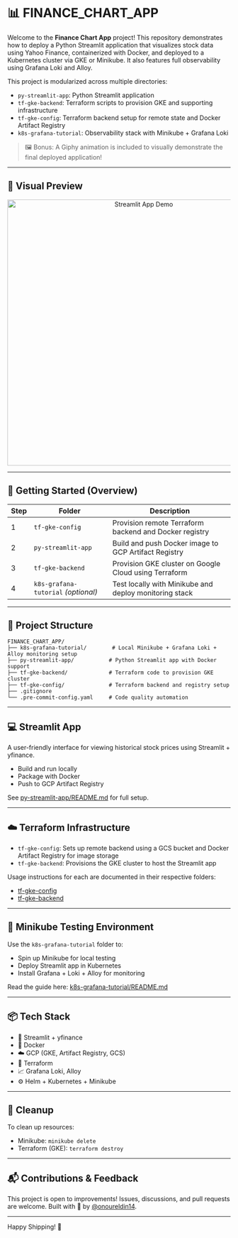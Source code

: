 # 📊 FINANCE\_CHART\_APP

Welcome to the **Finance Chart App** project! This repository demonstrates how to deploy a Python Streamlit application that visualizes stock data using Yahoo Finance, containerized with Docker, and deployed to a Kubernetes cluster via GKE or Minikube. It also features full observability using Grafana Loki and Alloy.

This project is modularized across multiple directories:

* `py-streamlit-app`: Python Streamlit application
* `tf-gke-backend`: Terraform scripts to provision GKE and supporting infrastructure
* `tf-gke-config`: Terraform backend setup for remote state and Docker Artifact Registry
* `k8s-grafana-tutorial`: Observability stack with Minikube + Grafana Loki

> 🖼️ Bonus: A Giphy animation is included to visually demonstrate the final deployed application!

---

## 📸 Visual Preview

<p align="center">
  <img src="./assets/giffy.gif" alt="Streamlit App Demo" width="600">
</p>

---

## 🚦 Getting Started (Overview)

| Step | Folder                              | Description                                            |
| ---- | ----------------------------------- | ------------------------------------------------------ |
| 1    | `tf-gke-config`                     | Provision remote Terraform backend and Docker registry |
| 2    | `py-streamlit-app`                  | Build and push Docker image to GCP Artifact Registry   |
| 3    | `tf-gke-backend`                    | Provision GKE cluster on Google Cloud using Terraform  |
| 4    | `k8s-grafana-tutorial` *(optional)* | Test locally with Minikube and deploy monitoring stack |

---

## 📁 Project Structure

```text
FINANCE_CHART_APP/
├── k8s-grafana-tutorial/        # Local Minikube + Grafana Loki + Alloy monitoring setup
├── py-streamlit-app/           # Python Streamlit app with Docker support
├── tf-gke-backend/             # Terraform code to provision GKE cluster
├── tf-gke-config/              # Terraform backend and registry setup
├── .gitignore
└── .pre-commit-config.yaml     # Code quality automation
```

---

## 💻 Streamlit App

A user-friendly interface for viewing historical stock prices using Streamlit + yfinance.

* Build and run locally
* Package with Docker
* Push to GCP Artifact Registry

See [py-streamlit-app/README.md](./py-streamlit-app/README.md) for full setup.

---

## ☁️ Terraform Infrastructure

* `tf-gke-config`: Sets up remote backend using a GCS bucket and Docker Artifact Registry for image storage
* `tf-gke-backend`: Provisions the GKE cluster to host the Streamlit app

Usage instructions for each are documented in their respective folders:

* [tf-gke-config](./tf-gke-config/README.md)
* [tf-gke-backend](./tf-gke-backend/README.md)

---

## 🧪 Minikube Testing Environment

Use the `k8s-grafana-tutorial` folder to:

* Spin up Minikube for local testing
* Deploy Streamlit app in Kubernetes
* Install Grafana + Loki + Alloy for monitoring

Read the guide here: [k8s-grafana-tutorial/README.md](./k8s-grafana-tutorial/README.md)



---

## 📦 Tech Stack

* 🐍 Streamlit + yfinance
* 🐳 Docker
* ☁️ GCP (GKE, Artifact Registry, GCS)
* 🌱 Terraform
* 📈 Grafana Loki, Alloy
* ⚙️ Helm + Kubernetes + Minikube

---

## 🧹 Cleanup

To clean up resources:

* Minikube: `minikube delete`
* Terraform (GKE): `terraform destroy`

---

## 📬 Contributions & Feedback

This project is open to improvements! Issues, discussions, and pull requests are welcome. Built with 💙 by [@onoureldin14](https://github.com/onoureldin14).

---

Happy Shipping! 🚀
